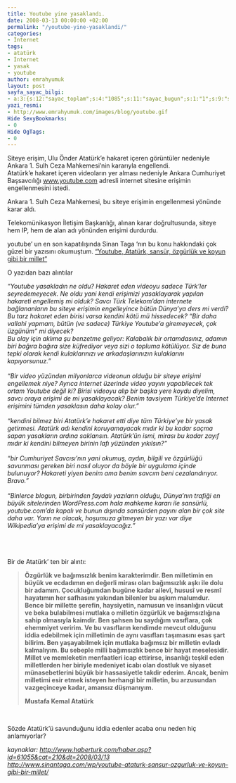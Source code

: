 ```yaml
---
title: Youtube yine yasaklandı.
date: 2008-03-13 00:00:00 +02:00
permalink: "/youtube-yine-yasaklandi/"
categories:
- İnternet
tags:
- atatürk
- İnternet
- yasak
- youtube
author: emrahyumuk
layout: post
sayfa_sayac_bilgi:
- a:3:{s:12:"sayac_toplam";s:4:"1085";s:11:"sayac_bugun";s:1:"1";s:9:"son_okuma";s:10:"1364908286";}
yazi_resmi:
- http://www.emrahyumuk.com/images/blog/youtube.gif
Hide SexyBookmarks:
- 0
Hide OgTags:
- 0
---
```


Siteye erişim, Ulu Önder Atatürk&#8217;e hakaret içeren görüntüler nedeniyle Ankara 1. Sulh Ceza Mahkemesi&#8217;nin kararıyla engellendi.  
Atatürk&#8217;e hakaret içeren videoların yer alması nedeniyle Ankara Cumhuriyet Başsavcılığı www.youtube.com adresli internet sitesine erişimin engellenmesini istedi.

Ankara 1. Sulh Ceza Mahkemesi, bu siteye erişimin engellenmesi yönünde karar aldı.

Telekomünikasyon İletişim Başkanlığı, alınan karar doğrultusunda, siteye hem IP, hem de alan adı yönünden erişimi durdurdu.

<!--more-->

youtube&#8217; un en son kapatılışında Sinan Taga &#8216;nın bu konu hakkındaki çok güzel bir yazısını okumuştum. <a href="http://www.sinantaga.com/wp/youtube-ataturk-sansur-ozgurluk-ve-koyun-gibi-bir-millet/" rel="bookmark" target="_blank">&#8220;Youtube, Atatürk, sansür, özgürlük ve koyun gibi bir millet&#8221;</a>

O yazıdan bazı alıntılar

<address>
  &#8220;Youtube yasakladın ne oldu? Hakaret eden videoyu sadece Türk’ler seyredemeyecek. Ne oldu yani kendi erişimizi yasaklayarak yapılan hakareti engellemiş mi olduk? Savcı Türk Telekom’dan internete bağlananların bu siteye erişimin engelleyince bütün Dünya’ya ders mi verdi? Bu tarz hakaret eden birisi varsa kendini kötü mü hissedecek? “Bir daha vallahi yapmam, bütün (ve sadece) Türkiye Youtube’a giremeyecek, çok üzgünüm” mi diyecek?
</address>

<address>
  Bu olay için aklıma şu benzetme geliyor: Kalabalık bir ortamdasınız, adamın biri bağıra bağıra size küfrediyor veya sizi o topluma kötülüyor. Siz de buna tepki olarak kendi kulaklarınızı ve arkadaşlarınızın kulaklarını kapıyorsunuz.&#8221;
</address>

<address>
   
</address>

<address>
  &#8220;Bir video yüzünden milyonlarca videonun olduğu bir siteye erişimi engellemek niye? Ayrıca internet üzerinde video yayını yapabilecek tek ortam Youtube değil ki? Birisi videoyu alıp bir başka yere koydu diyelim, savcı oraya erişimi de mi yasaklayacak? Benim tavsiyem Türkiye’de Internet erişimini tümden yasaklasın daha kolay olur.&#8221;
</address>

<address>
   
</address>

<address>
  &#8220;kendini bilmez biri Atatürk’e hakaret etti diye tüm Türkiye’ye bir yasak getirmesi. Atatürk adı kendini koruyamayacak mıdır ki bu kadar saçma sapan yasakların ardına saklansın. Atatürk’ün ismi, mirası bu kadar zayıf mıdır ki kendini bilmeyen birinin lafı yüzünden yıkılsın?&#8221;
</address>

<address>
   
</address>

<address>
  &#8220;bir Cumhuriyet Savcısı’nın yani okumuş, aydın, bilgili ve özgürlüğü savunması gereken biri nasıl oluyor da böyle bir uygulama içinde bulunuyor? Hakareti yiyen benim ama benim savcım beni cezalandırıyor. Bravo.&#8221;
</address>

<address>
   
</address>

<address>
  &#8220;Binlerce blogun, birbirinden faydalı yazıların olduğu, Dünya’nın trafiği en büyük sitelerinden WordPress.com hala mahkeme kararı ile sansürlü, youtube.com’da kapalı ve bunun dışında sansürden payını alan bir çok site daha var. Yarın ne olacak, hoşumuza gitmeyen bir yazı var diye Wikipedia’ya erişimi de mi yasaklayacağız.&#8221;
</address>

<address>
   
</address>

<address>
   
</address>

<address>
   
</address>

Bir de Atatürk&#8217; ten bir alıntı:

> **Özgürlük ve bağımsızlık benim karakterimdir. Ben milletimin en büyük ve ecdadımın en değerli mirası olan bağımsızlık aşkı ile dolu bir adamım. Çocukluğumdan bugüne kadar ailevî, hususî ve resmî hayatımın her safhasını yakından bilenler bu aşkım malumdur. Bence bir millette şerefin, haysiyetin, namusun ve insanlığın vücut ve beka bulabilmesi mutlaka o milletin özgürlük ve bağımsızlığına sahip olmasıyla kaimdir. Ben şahsen bu saydığım vasıflara, çok ehemmiyet veririm. Ve bu vasıfların kendimde mevcut olduğunu iddia edebilmek için milletimin de aynı vasıfları taşımasını esas şart bilirim. Ben yaşayabilmek için mutlaka bağımsız bir milletin evladı kalmalıyım. Bu sebeple milli bağımsızlık bence bir hayat meselesidir. Millet ve memleketin menfaatleri icap ettirirse, insanlığı teşkil eden milletlerden her biriyle medeniyet icabı olan dostluk ve siyaset münasebetlerini büyük bir hassasiyetle takdir ederim. Ancak, benim milletimi esir etmek isteyen herhangi bir milletin, bu arzusundan vazgeçinceye kadar, amansız düşmanıyım.**
> 
> **Mustafa Kemal Atatürk**

<address>
   
</address>

Sözde Atatürk’ü savunduğunu iddia edenler acaba onu neden hiç anlamıyorlar?

<address>
  kaynaklar: <a href="http://www.haberturk.com/haber.asp?id=61055&cat=210&dt=2008/03/13" target="_blank">http://www.haberturk.com/haber.asp?id=61055&cat=210&dt=2008/03/13</a>
</address>

<address>
  <a href="http://www.sinantaga.com/wp/youtube-ataturk-sansur-ozgurluk-ve-koyun-gibi-bir-millet/" target="_blank">http://www.sinantaga.com/wp/youtube-ataturk-sansur-ozgurluk-ve-koyun-gibi-bir-millet/</a>
</address>

<address>
   
</address>

<address>
   
</address>